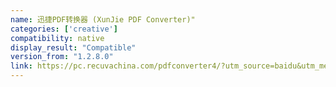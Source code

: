 ```yaml
---
name: 迅捷PDF转换器 (XunJie PDF Converter)"
categories: ['creative']
compatibility: native
display_result: "Compatible"
version_from: "1.2.8.0"
link: https://pc.recuvachina.com/pdfconverter4/?utm_source=baidu&utm_medium=pinzhuan
---
```

